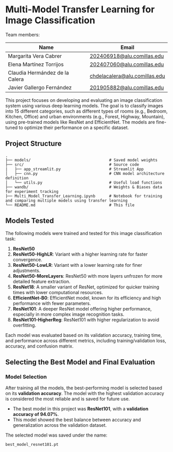 # **Multi-Model Transfer Learning for Image Classification**

Team members:

| Name                           | Email                               |
| -----------------------        | ----------------------------------- |
| Margarita Vera Cabrer          | 202406918@alu.comillas.edu       |
| Elena Martínez Torrijos        | 202407060@alu.comillas.edu          |
| Claudia Hermández de la Calera | chdelacalera@alu.comillas.edu       |
| Javier Gallergo Fernández      | 201905882@alu.comillas.edu     |


This project focuses on developing and evaluating an image classification system using various deep learning models. The goal is to classify images into 15 different categories, such as different types of rooms (e.g., Bedroom, Kitchen, Office) and urban environments (e.g., Forest, Highway, Mountain), using pre-trained models like ResNet and EfficientNet. The models are fine-tuned to optimize their performance on a specific dataset.

## Project Structure

```
.
├── models/                                  # Saved model weights
├── src/                                     # Source code
|   ├── app_streamlit.py                     # Streamlit App
│   ├── cnn.py                               # CNN model architecture definition
│   └── utils.py                             # Useful load functions
├── wandb/                                   # Weights & Biases data for experiment tracking
├── Multi_Model_Transfer_Learning.ipynb      # Notebook for training and comparing multiple models using transfer learning
└── README.md                                # This file
```

## Models Tested

The following models were trained and tested for this image classification task:

1. **ResNet50**
2. **ResNet50-HighLR**: Variant with a higher learning rate for faster convergence.
3. **ResNet50-LowLR**: Variant with a lower learning rate for finer adjustments.
4. **ResNet50-MoreLayers**: ResNet50 with more layers unfrozen for more detailed feature extraction.
5. **ResNet18**: A smaller variant of ResNet, optimized for quicker training times with lower computational resources.
6. **EfficientNet-B0**: EfficientNet model, known for its efficiency and high performance with fewer parameters.
7. **ResNet101**: A deeper ResNet model offering higher performance, especially in more complex image recognition tasks.
8. **ResNet101-HigherReg**: ResNet101 with higher regularization to avoid overfitting.

Each model was evaluated based on its validation accuracy, training time, and performance across different metrics, including training/validation loss, accuracy, and confusion matrix.


## Selecting the Best Model and Final Evaluation

### Model Selection

After training all the models, the best-performing model is selected based on its **validation accuracy**. The model with the highest validation accuracy is considered the most reliable and is saved for future use.

- The best model in this project was **ResNet101**, with a **validation accuracy of 94.07%**.
- This model showed the best balance between accuracy and generalization across the validation dataset.

The selected model was saved under the name:
```bash
best_model_resnet101.pt
